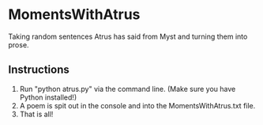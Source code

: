 # MomentsWithAtrus
Taking random sentences Atrus has said from Myst and turning them into prose.

## Instructions
1. Run "python atrus.py" via the command line. (Make sure you have Python installed!)
2. A poem is spit out in the console and into the MomentsWithAtrus.txt file.
3. That is all!
